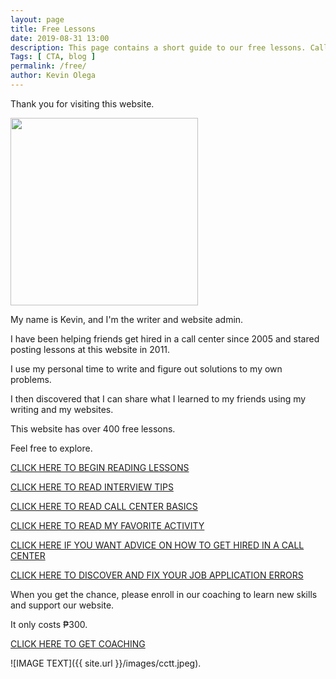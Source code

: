```yaml
--- 
layout: page 
title: Free Lessons
date: 2019-08-31 13:00
description: This page contains a short guide to our free lessons. Call Center Training Tips contains over 400 lessons for job applicants, BPO workers and home based freelancers.
Tags: [ CTA, blog ]
permalink: /free/ 
author: Kevin Olega 
--- 
```

Thank you for visiting this website.

<img src="{{ site.url }}/images/2019-07-Kevin-Gray.jpg" width="300">

My name is Kevin, and I'm the writer and website admin.

I have been helping friends get hired in a call center since 2005 and stared posting lessons at this website in 2011.

I use my personal time to write and figure out solutions to my own problems.

I then discovered that I can share what I learned to my friends using my writing and my websites.

This website has over 400 free lessons.

Feel free to explore.

[CLICK HERE TO BEGIN READING LESSONS](https://callcentertrainingtips.com)

[CLICK HERE TO READ INTERVIEW TIPS](https://callcentertrainingtips.com/interview)

[CLICK HERE TO READ CALL CENTER BASICS](https://callcentertrainingtips.com/interview)

[CLICK HERE TO READ MY FAVORITE ACTIVITY](https://callcentertrainingtips.com/manifesto)

[CLICK HERE IF YOU WANT ADVICE ON HOW TO GET HIRED IN A CALL CENTER](https://callcentertrainingtips.com/4hired)

[CLICK HERE TO DISCOVER AND FIX YOUR JOB APPLICATION ERRORS](https://callcentertrainingtips.com/fix)

When you get the chance, please enroll in our coaching to learn new skills and support our website.

It only costs ₱300.

<a href="https://callcentertrainingtips.com/6WEL250/" class="button focus">CLICK HERE TO GET COACHING</a>

![IMAGE TEXT]({{ site.url }}/images/cctt.jpeg).